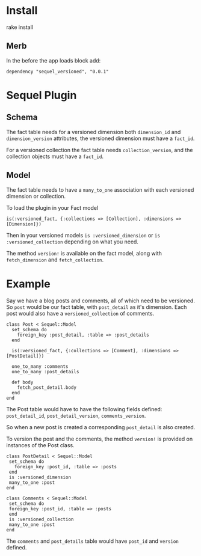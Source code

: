 # Install
rake install

## Merb

In the before the app loads block add:

	dependency "sequel_versioned", "0.0.1" 

# Sequel Plugin

## Schema

The fact table needs for a versioned dimension both `dimension_id` and `dimension_version` attributes, the versioned dimension must have a `fact_id`.

For a versioned collection the fact table needs `collection_version`, and the collection objects must have a `fact_id`. 


## Model

The fact table needs to have a `many_to_one` association with each versioned dimension or collection.

To load the plugin in your Fact model
	
	is(:versioned_fact, {:collections => [Collection], :dimensions => [Dimension]})  
  

Then in your versioned models `is :versioned_dimension` or `is :versioned_collection` depending on what you need.

The method `version!` is available on the fact model, along with `fetch_dimension` and `fetch_collection`.

# Example

Say we have a blog posts and comments, all of which need to be versioned.
So `post` would be our fact table, with `post_detail` as it's dimension. Each post would also have a `versioned_collection` of comments.

    class Post < Sequel::Model
      set_schema do
        foreign_key :post_detail, :table => :post_details
      end
      
      is(:versioned_fact, {:collections => [Comment], :dimensions => [PostDetail]})  
      
      one_to_many :comments
      one_to_many :post_details
  
      def body
        fetch_post_detail.body
      end
    end
    
The Post table would have to have the following fields defined: `post_detail_id`, `post_detail_version`, `comments_version`.

So when a new post is created a corresponding `post_detail` is also created. 

To version the post and the comments, the method `version!` is provided on instances of the Post class.
    
    class PostDetail < Sequel::Model
     set_schema do
       foreign_key :post_id, :table => :posts
     end
     is :versioned_dimension
     many_to_one :post
    end

    class Comments < Sequel::Model
     set_schema do
     foreign_key :post_id, :table => :posts
     end
     is :versioned_collection
     many_to_one :post
    end
    
The `comments` and `post_details` table would have `post_id` and `version` defined.